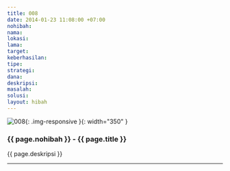 ```yaml
---
title: 008
date: 2014-01-23 11:08:00 +07:00
nohibah: 
nama: 
lokasi: 
lama: 
target: 
keberhasilan: 
tipe: 
strategi: 
dana: 
deskripsi: 
masalah: 
solusi: 
layout: hibah
---
```


![008](/static/img/hibahcms/008.png){: .img-responsive }{: width="350" }

### {{ page.nohibah }} - {{ page.title }}

{{ page.deskripsi }}

---
